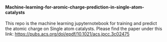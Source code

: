 #### Machine-learning-for-aromic-charge-prediction-in-single-atom-catalysts
This repo is the machine learning jupyternotebook for training and predict the atomic charge on Single atom catalysts. Please find the paper under this link: https://pubs.acs.org/doi/epdf/10.1021/acs.jpcc.3c02475
